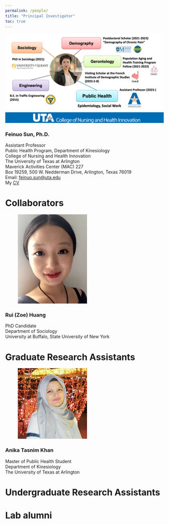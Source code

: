 ```yaml
---
permalink: /people/
title: "Principal Investigator"
toc: true
---
```

![](profile.png)

### Feinuo Sun, Ph.D.
Assistant Professor\
Public Health Program, Department of Kinesiology\
College of Nursing and Health Innovation\
The University of Texas at Arlington\
Maverick Activities Center (MAC) 227\
Box 19259, 500 W. Nedderman Drive, Arlington, Texas 76019\
Email: feinuo.sun@uta.edu\
My [CV](https://github.com/feinuosun/she-lab/blob/main/assets/images/CV_Sun_Feb%202024.pdf)

# Collaborators

<figure>
	<a href="[https://github.com/feinuosun/she-lab/blob/main/assets/images/zoe.jpeg]"><img src="https://github.com/feinuosun/she-lab/blob/main/assets/images/zoe.jpeg"></a>	</a></figcaption>
</figure>

### Rui (Zoe) Huang
PhD Candidate\
Department of Sociology\
University at Buffalo, State University of New York

# Graduate Research Assistants
<figure>
	<a href="[https://github.com/feinuosun/she-lab/blob/main/assets/images/anika.jpeg]"><img src="https://github.com/feinuosun/she-lab/blob/main/assets/images/anika.jpeg"></a></figcaption>
</figure>

### Anika Tasnim Khan 
Master of Public Health Student\
Department of Kinesiology\
The University of Texas at Arlington

# Undergraduate Research Assistants

# Lab alumni
